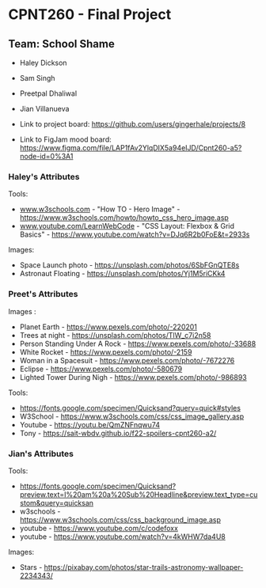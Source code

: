 # CPNT260 - Final Project
## Team: School Shame
- Haley Dickson
- Sam Singh
- Preetpal Dhaliwal
- Jian Villanueva

- Link to project board: https://github.com/users/gingerhale/projects/8
- Link to FigJam mood board: https://www.figma.com/file/LAP1fAv2YlqDIX5a94eIJD/Cpnt260-a5?node-id=0%3A1

### Haley's Attributes 
Tools:
- www.w3schools.com - "How TO - Hero Image" - https://www.w3schools.com/howto/howto_css_hero_image.asp 
- www.youtube.com/LearnWebCode - "CSS Layout: Flexbox & Grid Basics" - https://www.youtube.com/watch?v=DJq6R2b0FoE&t=2933s

Images:
- Space Launch photo - https://unsplash.com/photos/6SbFGnQTE8s
- Astronaut Floating - https://unsplash.com/photos/Yj1M5riCKk4 

### Preet's Attributes
Images :
- Planet Earth - https://www.pexels.com/photo/-220201
- Trees at night - https://unsplash.com/photos/TlW_c7i2n58
- Person Standing Under A Rock - https://www.pexels.com/photo/-33688
- White Rocket - https://www.pexels.com/photo/-2159
- Woman in a Spacesuit - https://www.pexels.com/photo/-7672276
- Eclipse - https://www.pexels.com/photo/-580679
- Lighted Tower During Nigh - https://www.pexels.com/photo/-986893

Tools:
- https://fonts.google.com/specimen/Quicksand?query=quick#styles
- W3School - https://www.w3schools.com/css/css_image_gallery.asp
- Youtube - https://youtu.be/QmZNFnqwu74
- Tony - https://sait-wbdv.github.io/f22-spoilers-cpnt260-a2/

### Jian's Attributes
Tools: 
- https://fonts.google.com/specimen/Quicksand?preview.text=I%20am%20a%20Sub%20Headline&preview.text_type=custom&query=quicksan
- w3schools - https://www.w3schools.com/css/css_background_image.asp
- youtube - https://www.youtube.com/c/codefoxx
- youtube - https://www.youtube.com/watch?v=4kWHW7da4U8

Images:
- Stars - https://pixabay.com/photos/star-trails-astronomy-wallpaper-2234343/






